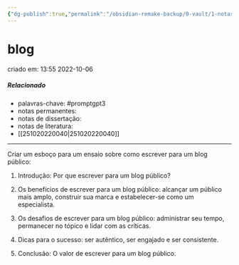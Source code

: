 ```yaml
---
{"dg-publish":true,"permalink":"/obsidian-remake-backup/0-vault/1-notas-literais/insight-pensamento-e-meditacao/blog/","tags":["promptgpt3"],"dgHomeLink":true,"dgShowLocalGraph":true,"dgShowFileTree":true,"dgEnableSearch":true,"noteIcon":""}
---
```


# blog
criado em: 13:55 2022-10-06

##### Relacionado
- palavras-chave: #promptgpt3 
- notas permanentes: 
- notas de dissertação:
- notas de literatura: 
- [[251020220040\|251020220040]]

---
Criar um esboço para um ensaio sobre como escrever para um blog público:

1. Introdução: Por que escrever para um blog público?

2. Os benefícios de escrever para um blog público: alcançar um público mais amplo, construir sua marca e estabelecer-se como um especialista.

3. Os desafios de escrever para um blog público: administrar seu tempo, permanecer no tópico e lidar com as críticas.

4. Dicas para o sucesso: ser autêntico, ser engajado e ser consistente.

5. Conclusão: O valor de escrever para um blog público.
